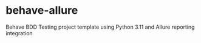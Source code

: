 # behave-allure
Behave BDD Testing project template using Python 3.11 and Allure reporting integration
